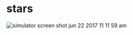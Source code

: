# stars

![simulator screen shot jun 22 2017 11 11 59 am](https://user-images.githubusercontent.com/29396683/27419016-3ce140b6-573c-11e7-96cc-40383a81adb2.png)
